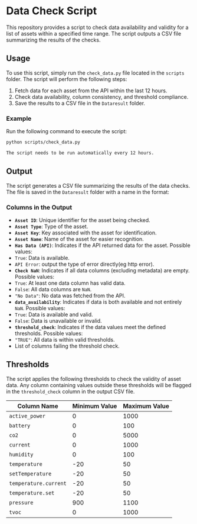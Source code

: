# Data Check Script

This repository provides a script to check data availability and validity for a list of assets within a specified time range. The script outputs a CSV file summarizing the results of the checks.

## Usage

To use this script, simply run the `check_data.py` file located in the `scripts` folder. The script will perform the following steps:
1. Fetch data for each asset from the API within the last 12 hours.
2. Check data availability, column consistency, and threshold compliance.
3. Save the results to a CSV file in the `Dataresult` folder.

### Example

Run the following command to execute the script:

```bash
python scripts/check_data.py

The script needs to be run automatically every 12 hours.
```
## Output

The script generates a CSV file summarizing the results of the data checks. The file is saved in the `Dataresult` folder with a name in the format:


### Columns in the Output

- **`Asset ID`**: Unique identifier for the asset being checked.
- **`Asset Type`**: Type of the asset.
- **`Asset Key`**: Key associated with the asset for identification.
- **`Asset Name`**: Name of the asset for easier recognition.
- **`Has Data (API)`**: Indicates if the API returned data for the asset. Possible values:
- `True`: Data is available.
- `API Error`: output the type of error directly(eg http error).
- **`Check NaN`**: Indicates if all data columns (excluding metadata) are empty. Possible values:
- `True`: At least one data column has valid data.
- `False`: All data columns are `NaN`.
- `"No Data"`: No data was fetched from the API.
- **`data_availability`**: Indicates if data is both available and not entirely `NaN`. Possible values:
- `True`: Data is available and valid.
- `False`: Data is unavailable or invalid.
- **`threshold_check`**: Indicates if the data values meet the defined thresholds. Possible values:
- `"TRUE"`: All data is within valid thresholds.
- List of columns failing the threshold check.

## Thresholds

The script applies the following thresholds to check the validity of asset data. Any column containing values outside these thresholds will be flagged in the `threshold_check` column in the output CSV file.

| **Column Name**          | **Minimum Value** | **Maximum Value** |
|---------------------------|-------------------|-------------------|
| `active_power`           | 0                 | 1000              |
| `battery`                | 0                 | 100               |
| `co2`                    | 0                 | 5000              |
| `current`                | 0                 | 1000              |
| `humidity`               | 0                 | 100               |
| `temperature`            | -20               | 50                |
| `setTemperature`         | -20               | 50                |
| `temperature.current`    | -20               | 50                |
| `temperature.set`        | -20               | 50                |
| `pressure`               | 900               | 1100              |
| `tvoc`                   | 0                 | 1000              |

